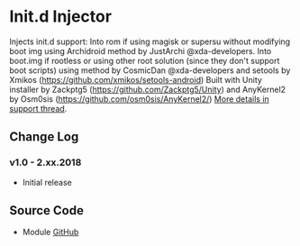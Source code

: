 # Init.d Injector
Injects init.d support:
Into rom if using magisk or supersu without modifying boot img using Archidroid method by JustArchi @xda-developers. 
Into boot.img if rootless or using other root solution (since they don't support boot scripts) using method by CosmicDan @xda-developers and setools by Xmikos (https://github.com/xmikos/setools-android)
Built with Unity installer by Zackptg5 (https://github.com/Zackptg5/Unity) and AnyKernel2 by Osm0sis (https://github.com/osm0sis/AnyKernel2/)
[More details in support thread](https://forum.xda-developers.com/android/software-hacking/mod-universal-init-d-injector-wip-t3692105).

## Change Log
### v1.0 - 2.xx.2018
* Initial release

## Source Code
* Module [GitHub](https://github.com/Zackptg5/Init.d-Injector)
